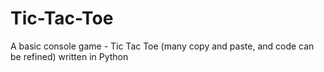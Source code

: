 # Tic-Tac-Toe
A basic console game - Tic Tac Toe (many copy and paste, and code can be refined) written in Python
